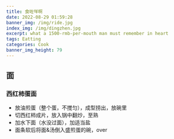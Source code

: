```yaml
---
title: 食咗咩啊
date: 2022-08-29 01:59:28
banner_img: /img/ride.jpg
index_img: /img/dingzhen.jpg
excerpt: what a 1500-rmb-per-mouth man must remember in heart
tags: Eatting
categories: Cook
banner_img_height: 79
---
```


## 面

### 西红柿蛋面

- 放油煎蛋（整个蛋，不搅匀），成型捞出，放碗里
- 切西红柿成片，放入锅中翻炒，至熟
- 加水下面（水没过面），加适当盐
- 面条软后将面&汤倒入盛煎蛋的碗，over
